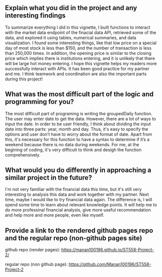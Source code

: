 ## Explain what you did in the project and any interesting findings

To summarize everything I did in this vignette, I built functions to interact with the market data endpoint of the finacial data API, 
retrieved some of the data, and explored it using tables, numerical summaries, and data visualization. I found some interesting things, 
like that low price on a special day of most stock is less than $150, and the number of transaction is less than 250,000 times. In addition, 
the opening price is similar to the closing price which implies there is institutions entering, and it is unlikely that there will be large 
hot money entering. I hope this vignette helps my readers more successfully interact with APIs. It has been good practice for my partner and me.
I think teamwork and coordination are also the important parts during this project!

## What was the most difficult part of the logic and programming for you?

The most difficult part of programing is writing the groupedDaily function. The user may enter date to get the data. However, there are a lot 
of ways to input the date. In order to be user friendly, I think about dividing the input date into three parts: year, month and day. Thus, 
it's easy to specify the options and user don’t have to worry about the format of date. Apart from this, it's necessary for this function to 
have a syntax to determine if it’s a weekend because there is no data during weekends. For me, at the begining of coding, it's very difficult 
to think and desigh the function comprehensively.

## What would you do differently in approaching a similar project in the future?

I'm not very familiar with the financial data this time, but it's still very interesting to analysis this data and work together with my partner.
Next time, maybe I would like to try financial data again. The difference is, I will spend some time to learn about relevant knowledge points. It will 
help me to do more professinal financial analysis, give more useful recommendation and help more and more people, even like myself.

## Provide a link to the rendered github pages repo and the regular repo (non-github pages site)

github repo (render pages): https://manan100196.github.io/ST558-Project-2/

regular repo (non github page): https://github.com/Manan100196/ST558-Project-2

